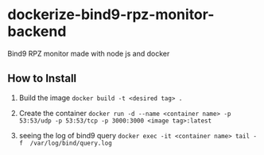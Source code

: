 # dockerize-bind9-rpz-monitor-backend
Bind9 RPZ monitor made with node js and docker

## How to Install

1. Build the image
`docker build -t <desired tag> .`

2. Create the container
`docker run -d --name <container name> -p 53:53/udp -p 53:53/tcp -p 3000:3000 <image tag>:latest`

3. seeing the log of bind9 query
`docker exec -it <container name> tail -f  /var/log/bind/query.log`
